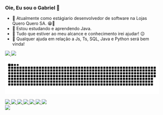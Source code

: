 ### Oie, Eu sou o Gabriel 👋

- 🔭 Atualmente como estágiario desenvolvedor de software na Lojas Quero Quero SA. 😁🐣
- 🌱 Estou estudando e aprendendo Java.
- 👯 Tudo que estiver ao meu alcance e conhecimento irei ajudar! 😉
- 🤔 Qualquer ajuda em relação a Js, Ts, SQL, Java e Python será bem vinda! 

<div>
<a href="https://github.com/seu-usuário-aqui">
<img height="150em" src="https://github-readme-stats.vercel.app/api/top-langs/?username=Gabryellows&layout=compact&langs_count=7&theme=dracula"/>
<img height="150em" src="https://github-readme-stats.vercel.app/api?username=Gabryellows&show_icons=true&theme=dracula&include_all_commits=true&count_private=true"/>
</div>
  
 ![Snake animation](https://github.com/Gabryellows/Gabryellows/blob/output/github-contribution-grid-snake.svg)

  <div>
  <img height="50em" src="https://cdn.jsdelivr.net/gh/devicons/devicon/icons/javascript/javascript-original.svg" />
  
  <img height="50em" src="https://cdn.jsdelivr.net/gh/devicons/devicon/icons/pycharm/pycharm-original.svg" />
  
  <img height="50em" src="https://cdn.jsdelivr.net/gh/devicons/devicon/icons/python/python-original.svg" />
  
  <img height="50em" src="https://cdn.jsdelivr.net/gh/devicons/devicon/icons/vscode/vscode-original.svg" />
  
  <img height="50em" src="https://cdn.jsdelivr.net/gh/devicons/devicon/icons/html5/html5-original.svg" />
  
  <img height="50em" src="https://cdn.jsdelivr.net/gh/devicons/devicon/icons/css3/css3-original.svg" />
  
  <img height="50em" src="https://cdn.jsdelivr.net/gh/devicons/devicon/icons/github/github-original.svg" />
  </div>
    
  <div>
  <img src="https://lh3.googleusercontent.com/fTGMshjGHS6FVvO8LIYmK34ZdkPOokxFX4guk0xfnTiXsqYkEbqe_mKMczNTsWdZ8DyCcg8lbUh2-hAj0DbbBV8SB0x6Vxm4x3BoxdAUIg"  width="370"> 
  </div>
